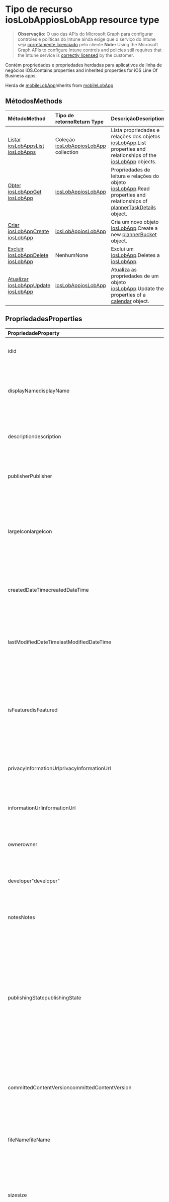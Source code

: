 # <a name="ioslobapp-resource-type"></a><span data-ttu-id="63044-101">Tipo de recurso iosLobApp</span><span class="sxs-lookup"><span data-stu-id="63044-101">iosLobApp resource type</span></span>

> <span data-ttu-id="63044-102">**Observação:** O uso das APIs do Microsoft Graph para configurar controles e políticas do Intune ainda exige que o serviço do Intune seja [corretamente licenciado](https://go.microsoft.com/fwlink/?linkid=839381) pelo cliente.</span><span class="sxs-lookup"><span data-stu-id="63044-102">**Note:** Using the Microsoft Graph APIs to configure Intune controls and policies still requires that the Intune service is [correctly licensed](https://go.microsoft.com/fwlink/?linkid=839381) by the customer.</span></span>

<span data-ttu-id="63044-103">Contém propriedades e propriedades herdadas para aplicativos de linha de negócios iOS.</span><span class="sxs-lookup"><span data-stu-id="63044-103">Contains properties and inherited properties for iOS Line Of Business apps.</span></span>

<span data-ttu-id="63044-104">Herda de [mobileLobApp](../resources/intune_apps_mobilelobapp.md)</span><span class="sxs-lookup"><span data-stu-id="63044-104">Inherits from [mobileLobApp](../resources/intune_apps_mobilelobapp.md)</span></span>

## <a name="methods"></a><span data-ttu-id="63044-105">Métodos</span><span class="sxs-lookup"><span data-stu-id="63044-105">Methods</span></span>
|<span data-ttu-id="63044-106">Método</span><span class="sxs-lookup"><span data-stu-id="63044-106">Method</span></span>|<span data-ttu-id="63044-107">Tipo de retorno</span><span class="sxs-lookup"><span data-stu-id="63044-107">Return Type</span></span>|<span data-ttu-id="63044-108">Descrição</span><span class="sxs-lookup"><span data-stu-id="63044-108">Description</span></span>|
|:---|:---|:---|
|[<span data-ttu-id="63044-109">Listar iosLobApps</span><span class="sxs-lookup"><span data-stu-id="63044-109">List iosLobApps</span></span>](../api/intune_apps_ioslobapp_list.md)|<span data-ttu-id="63044-110">Coleção [iosLobApp](../resources/intune_apps_ioslobapp.md)</span><span class="sxs-lookup"><span data-stu-id="63044-110">[iosLobApp](../resources/intune_apps_ioslobapp.md) collection</span></span>|<span data-ttu-id="63044-111">Lista propriedades e relações dos objetos [iosLobApp](../resources/intune_apps_ioslobapp.md).</span><span class="sxs-lookup"><span data-stu-id="63044-111">List properties and relationships of the [iosLobApp](../resources/intune_apps_ioslobapp.md) objects.</span></span>|
|[<span data-ttu-id="63044-112">Obter iosLobApp</span><span class="sxs-lookup"><span data-stu-id="63044-112">Get iosLobApp</span></span>](../api/intune_apps_ioslobapp_get.md)|[<span data-ttu-id="63044-113">iosLobApp</span><span class="sxs-lookup"><span data-stu-id="63044-113">iosLobApp</span></span>](../resources/intune_apps_ioslobapp.md)|<span data-ttu-id="63044-114">Propriedades de leitura e relações do objeto [iosLobApp](../resources/intune_apps_ioslobapp.md).</span><span class="sxs-lookup"><span data-stu-id="63044-114">Read properties and relationships of [plannerTaskDetails](../resources/intune_apps_ioslobapp.md) object.</span></span>|
|[<span data-ttu-id="63044-115">Criar iosLobApp</span><span class="sxs-lookup"><span data-stu-id="63044-115">Create iosLobApp</span></span>](../api/intune_apps_ioslobapp_create.md)|[<span data-ttu-id="63044-116">iosLobApp</span><span class="sxs-lookup"><span data-stu-id="63044-116">iosLobApp</span></span>](../resources/intune_apps_ioslobapp.md)|<span data-ttu-id="63044-117">Cria um novo objeto [iosLobApp](../resources/intune_apps_ioslobapp.md).</span><span class="sxs-lookup"><span data-stu-id="63044-117">Create a new [plannerBucket](../resources/intune_apps_ioslobapp.md) object.</span></span>|
|[<span data-ttu-id="63044-118">Excluir iosLobApp</span><span class="sxs-lookup"><span data-stu-id="63044-118">Delete iosLobApp</span></span>](../api/intune_apps_ioslobapp_delete.md)|<span data-ttu-id="63044-119">Nenhum</span><span class="sxs-lookup"><span data-stu-id="63044-119">None</span></span>|<span data-ttu-id="63044-120">Exclui um [iosLobApp](../resources/intune_apps_ioslobapp.md).</span><span class="sxs-lookup"><span data-stu-id="63044-120">Deletes a [iosLobApp](../resources/intune_apps_ioslobapp.md).</span></span>|
|[<span data-ttu-id="63044-121">Atualizar iosLobApp</span><span class="sxs-lookup"><span data-stu-id="63044-121">Update iosLobApp</span></span>](../api/intune_apps_ioslobapp_update.md)|[<span data-ttu-id="63044-122">iosLobApp</span><span class="sxs-lookup"><span data-stu-id="63044-122">iosLobApp</span></span>](../resources/intune_apps_ioslobapp.md)|<span data-ttu-id="63044-123">Atualiza as propriedades de um objeto [iosLobApp](../resources/intune_apps_ioslobapp.md).</span><span class="sxs-lookup"><span data-stu-id="63044-123">Update the properties of a [calendar](../resources/intune_apps_ioslobapp.md) object.</span></span>|

## <a name="properties"></a><span data-ttu-id="63044-124">Propriedades</span><span class="sxs-lookup"><span data-stu-id="63044-124">Properties</span></span>
|<span data-ttu-id="63044-125">Propriedade</span><span class="sxs-lookup"><span data-stu-id="63044-125">Property</span></span>|<span data-ttu-id="63044-126">Tipo</span><span class="sxs-lookup"><span data-stu-id="63044-126">Type</span></span>|<span data-ttu-id="63044-127">Descrição</span><span class="sxs-lookup"><span data-stu-id="63044-127">Description</span></span>|
|:---|:---|:---|
|<span data-ttu-id="63044-128">id</span><span class="sxs-lookup"><span data-stu-id="63044-128">id</span></span>|<span data-ttu-id="63044-129">Cadeia de caracteres</span><span class="sxs-lookup"><span data-stu-id="63044-129">String</span></span>|<span data-ttu-id="63044-130">Chave da entidade.</span><span class="sxs-lookup"><span data-stu-id="63044-130">Key of the setting.</span></span> <span data-ttu-id="63044-131">Herdado de [mobileApp](../resources/intune_apps_mobileapp.md)</span><span class="sxs-lookup"><span data-stu-id="63044-131">Inherited from [mobileApp](../resources/intune_apps_mobileapp.md)</span></span>|
|<span data-ttu-id="63044-132">displayName</span><span class="sxs-lookup"><span data-stu-id="63044-132">displayName</span></span>|<span data-ttu-id="63044-133">Cadeia de caracteres</span><span class="sxs-lookup"><span data-stu-id="63044-133">String</span></span>|<span data-ttu-id="63044-134">O título do aplicativo importado ou definido pelo administrador.</span><span class="sxs-lookup"><span data-stu-id="63044-134">The admin provided or imported title of the app.</span></span> <span data-ttu-id="63044-135">Herdado de [mobileApp](../resources/intune_apps_mobileapp.md)</span><span class="sxs-lookup"><span data-stu-id="63044-135">Inherited from [mobileApp](../resources/intune_apps_mobileapp.md)</span></span>|
|<span data-ttu-id="63044-136">description</span><span class="sxs-lookup"><span data-stu-id="63044-136">description</span></span>|<span data-ttu-id="63044-137">Cadeia de caracteres</span><span class="sxs-lookup"><span data-stu-id="63044-137">String</span></span>|<span data-ttu-id="63044-138">A descrição do aplicativo.</span><span class="sxs-lookup"><span data-stu-id="63044-138">The description of the app.</span></span> <span data-ttu-id="63044-139">Herdado de [mobileApp](../resources/intune_apps_mobileapp.md)</span><span class="sxs-lookup"><span data-stu-id="63044-139">Inherited from [mobileApp](../resources/intune_apps_mobileapp.md)</span></span>|
|<span data-ttu-id="63044-140">publisher</span><span class="sxs-lookup"><span data-stu-id="63044-140">Publisher</span></span>|<span data-ttu-id="63044-141">Cadeia de caracteres</span><span class="sxs-lookup"><span data-stu-id="63044-141">String</span></span>|<span data-ttu-id="63044-142">O publicador do aplicativo.</span><span class="sxs-lookup"><span data-stu-id="63044-142">The publisher of the app.</span></span> <span data-ttu-id="63044-143">Herdado de [mobileApp](../resources/intune_apps_mobileapp.md)</span><span class="sxs-lookup"><span data-stu-id="63044-143">Inherited from [mobileApp](../resources/intune_apps_mobileapp.md)</span></span>|
|<span data-ttu-id="63044-144">largeIcon</span><span class="sxs-lookup"><span data-stu-id="63044-144">largeIcon</span></span>|[<span data-ttu-id="63044-145">mimeContent</span><span class="sxs-lookup"><span data-stu-id="63044-145">mimeContent</span></span>](../resources/intune_apps_mimecontent.md)|<span data-ttu-id="63044-146">O ícone grande, a ser exibido nos detalhes do aplicativo e usado para o carregamento do ícone.</span><span class="sxs-lookup"><span data-stu-id="63044-146">The large icon, to be displayed in the app details and used for upload of the icon.</span></span> <span data-ttu-id="63044-147">Herdado de [mobileApp](../resources/intune_apps_mobileapp.md)</span><span class="sxs-lookup"><span data-stu-id="63044-147">Inherited from [mobileApp](../resources/intune_apps_mobileapp.md)</span></span>|
|<span data-ttu-id="63044-148">createdDateTime</span><span class="sxs-lookup"><span data-stu-id="63044-148">createdDateTime</span></span>|<span data-ttu-id="63044-149">DateTimeOffset</span><span class="sxs-lookup"><span data-stu-id="63044-149">DateTimeOffset</span></span>|<span data-ttu-id="63044-150">A data e a hora da criação do aplicativo.</span><span class="sxs-lookup"><span data-stu-id="63044-150">The date and time the group was created.</span></span> <span data-ttu-id="63044-151">Herdado de [mobileApp](../resources/intune_apps_mobileapp.md)</span><span class="sxs-lookup"><span data-stu-id="63044-151">Inherited from [mobileApp](../resources/intune_apps_mobileapp.md)</span></span>|
|<span data-ttu-id="63044-152">lastModifiedDateTime</span><span class="sxs-lookup"><span data-stu-id="63044-152">lastModifiedDateTime</span></span>|<span data-ttu-id="63044-153">DateTimeOffset</span><span class="sxs-lookup"><span data-stu-id="63044-153">DateTimeOffset</span></span>|<span data-ttu-id="63044-154">A data e a hora que o aplicativo foi modificado pela última vez.</span><span class="sxs-lookup"><span data-stu-id="63044-154">The date and time when the attachment was last modified.</span></span> <span data-ttu-id="63044-155">Herdado de [mobileApp](../resources/intune_apps_mobileapp.md)</span><span class="sxs-lookup"><span data-stu-id="63044-155">Inherited from [mobileApp](../resources/intune_apps_mobileapp.md)</span></span>|
|<span data-ttu-id="63044-156">isFeatured</span><span class="sxs-lookup"><span data-stu-id="63044-156">isFeatured</span></span>|<span data-ttu-id="63044-157">Booliano</span><span class="sxs-lookup"><span data-stu-id="63044-157">Boolean</span></span>|<span data-ttu-id="63044-158">O valor que indica se o aplicativo está marcado como em destaque pelo administrador. Herdado de [mobileApp](../resources/intune_apps_mobileapp.md)</span><span class="sxs-lookup"><span data-stu-id="63044-158">The value indicating whether the app is marked as featured by the admin. Inherited from [mobileApp](../resources/intune_apps_mobileapp.md)</span></span>|
|<span data-ttu-id="63044-159">privacyInformationUrl</span><span class="sxs-lookup"><span data-stu-id="63044-159">privacyInformationUrl</span></span>|<span data-ttu-id="63044-160">Cadeia de caracteres</span><span class="sxs-lookup"><span data-stu-id="63044-160">String</span></span>|<span data-ttu-id="63044-161">A URL da declaração de privacidade.</span><span class="sxs-lookup"><span data-stu-id="63044-161">The privacy statement Url.</span></span> <span data-ttu-id="63044-162">Herdado de [mobileApp](../resources/intune_apps_mobileapp.md)</span><span class="sxs-lookup"><span data-stu-id="63044-162">Inherited from [mobileApp](../resources/intune_apps_mobileapp.md)</span></span>|
|<span data-ttu-id="63044-163">informationUrl</span><span class="sxs-lookup"><span data-stu-id="63044-163">informationUrl</span></span>|<span data-ttu-id="63044-164">Cadeia de caracteres</span><span class="sxs-lookup"><span data-stu-id="63044-164">String</span></span>|<span data-ttu-id="63044-165">A URL de informações adicionais.</span><span class="sxs-lookup"><span data-stu-id="63044-165">The more information Url.</span></span> <span data-ttu-id="63044-166">Herdado de [mobileApp](../resources/intune_apps_mobileapp.md)</span><span class="sxs-lookup"><span data-stu-id="63044-166">Inherited from [mobileApp](../resources/intune_apps_mobileapp.md)</span></span>|
|<span data-ttu-id="63044-167">owner</span><span class="sxs-lookup"><span data-stu-id="63044-167">owner</span></span>|<span data-ttu-id="63044-168">Cadeia de caracteres</span><span class="sxs-lookup"><span data-stu-id="63044-168">String</span></span>|<span data-ttu-id="63044-169">O proprietário do conteúdo.</span><span class="sxs-lookup"><span data-stu-id="63044-169">The owner of the app.</span></span> <span data-ttu-id="63044-170">Herdado de [mobileApp](../resources/intune_apps_mobileapp.md)</span><span class="sxs-lookup"><span data-stu-id="63044-170">Inherited from [mobileApp](../resources/intune_apps_mobileapp.md)</span></span>|
|<span data-ttu-id="63044-171">developer</span><span class="sxs-lookup"><span data-stu-id="63044-171">"developer"</span></span>|<span data-ttu-id="63044-172">Cadeia de caracteres</span><span class="sxs-lookup"><span data-stu-id="63044-172">String</span></span>|<span data-ttu-id="63044-173">O desenvolvedor do aplicativo.</span><span class="sxs-lookup"><span data-stu-id="63044-173">The developer of the app.</span></span> <span data-ttu-id="63044-174">Herdado de [mobileApp](../resources/intune_apps_mobileapp.md)</span><span class="sxs-lookup"><span data-stu-id="63044-174">Inherited from [mobileApp](../resources/intune_apps_mobileapp.md)</span></span>|
|<span data-ttu-id="63044-175">notes</span><span class="sxs-lookup"><span data-stu-id="63044-175">Notes</span></span>|<span data-ttu-id="63044-176">Cadeia de caracteres</span><span class="sxs-lookup"><span data-stu-id="63044-176">String</span></span>|<span data-ttu-id="63044-177">Anotações para o aplicativo.</span><span class="sxs-lookup"><span data-stu-id="63044-177">Notes for the app.</span></span> <span data-ttu-id="63044-178">Herdado de [mobileApp](../resources/intune_apps_mobileapp.md)</span><span class="sxs-lookup"><span data-stu-id="63044-178">Inherited from [mobileApp](../resources/intune_apps_mobileapp.md)</span></span>|
|<span data-ttu-id="63044-179">publishingState</span><span class="sxs-lookup"><span data-stu-id="63044-179">publishingState</span></span>|<span data-ttu-id="63044-180">Cadeia de caracteres</span><span class="sxs-lookup"><span data-stu-id="63044-180">String</span></span>|<span data-ttu-id="63044-181">O estado de publicação para o aplicativo.</span><span class="sxs-lookup"><span data-stu-id="63044-181">The publishing state for the app.</span></span> <span data-ttu-id="63044-182">O aplicativo não pode ser assinado, a menos que ele seja publicado.</span><span class="sxs-lookup"><span data-stu-id="63044-182">The app cannot be assigned unless the app is published.</span></span> <span data-ttu-id="63044-183">Herdado de [mobileApp](../resources/intune_apps_mobileapp.md). Os possíveis valores são: `notPublished`, `processing`, `published`.</span><span class="sxs-lookup"><span data-stu-id="63044-183">Inherited from [mobileApp](../resources/intune_apps_mobileapp.md) Possible values are: `notPublished`, `processing`, `published`.</span></span>|
|<span data-ttu-id="63044-184">committedContentVersion</span><span class="sxs-lookup"><span data-stu-id="63044-184">committedContentVersion</span></span>|<span data-ttu-id="63044-185">Cadeia de caracteres</span><span class="sxs-lookup"><span data-stu-id="63044-185">String</span></span>|<span data-ttu-id="63044-186">A versão do conteúdo interno confirmado.</span><span class="sxs-lookup"><span data-stu-id="63044-186">The internal committed content version.</span></span> <span data-ttu-id="63044-187">Herdado de [mobileLobApp](../resources/intune_apps_mobilelobapp.md)</span><span class="sxs-lookup"><span data-stu-id="63044-187">Inherited from [mobileLobApp](../resources/intune_apps_mobilelobapp.md)</span></span>|
|<span data-ttu-id="63044-188">fileName</span><span class="sxs-lookup"><span data-stu-id="63044-188">fileName</span></span>|<span data-ttu-id="63044-189">Cadeia de caracteres</span><span class="sxs-lookup"><span data-stu-id="63044-189">String</span></span>|<span data-ttu-id="63044-190">O nome do arquivo do aplicativo Lob principal.</span><span class="sxs-lookup"><span data-stu-id="63044-190">The name of the main Lob application file.</span></span> <span data-ttu-id="63044-191">Herdado de [mobileLobApp](../resources/intune_apps_mobilelobapp.md)</span><span class="sxs-lookup"><span data-stu-id="63044-191">Inherited from [mobileLobApp](../resources/intune_apps_mobilelobapp.md)</span></span>|
|<span data-ttu-id="63044-192">size</span><span class="sxs-lookup"><span data-stu-id="63044-192">size</span></span>|<span data-ttu-id="63044-193">Int64</span><span class="sxs-lookup"><span data-stu-id="63044-193">Int64</span></span>|<span data-ttu-id="63044-194">O tamanho total, incluindo todos os arquivos carregados.</span><span class="sxs-lookup"><span data-stu-id="63044-194">The total size, including all uploaded files.</span></span> <span data-ttu-id="63044-195">Herdado de [mobileLobApp](../resources/intune_apps_mobilelobapp.md)</span><span class="sxs-lookup"><span data-stu-id="63044-195">Inherited from [mobileLobApp](../resources/intune_apps_mobilelobapp.md)</span></span>|
|<span data-ttu-id="63044-196">bundleId</span><span class="sxs-lookup"><span data-stu-id="63044-196">bundleId</span></span>|<span data-ttu-id="63044-197">Cadeia de caracteres</span><span class="sxs-lookup"><span data-stu-id="63044-197">String</span></span>|<span data-ttu-id="63044-198">O Nome da Identidade.</span><span class="sxs-lookup"><span data-stu-id="63044-198">The Identity Name.</span></span>|
|<span data-ttu-id="63044-199">applicableDeviceType</span><span class="sxs-lookup"><span data-stu-id="63044-199">applicableDeviceType</span></span>|[<span data-ttu-id="63044-200">iosDeviceType</span><span class="sxs-lookup"><span data-stu-id="63044-200">iosDeviceType</span></span>](../resources/intune_apps_iosdevicetype.md)|<span data-ttu-id="63044-201">A arquitetura do iOS na qual esse aplicativo pode ser executado.</span><span class="sxs-lookup"><span data-stu-id="63044-201">The iOS architecture for which this app can run on.</span></span>|
|<span data-ttu-id="63044-202">minimumSupportedOperatingSystem</span><span class="sxs-lookup"><span data-stu-id="63044-202">minimumSupportedOperatingSystem</span></span>|[<span data-ttu-id="63044-203">iosMinimumOperatingSystem</span><span class="sxs-lookup"><span data-stu-id="63044-203">iosMinimumOperatingSystem</span></span>](../resources/intune_apps_iosminimumoperatingsystem.md)|<span data-ttu-id="63044-204">O valor do sistema de operacional mínimo aplicável.</span><span class="sxs-lookup"><span data-stu-id="63044-204">The value for the minimum applicable operating system.</span></span>|
|<span data-ttu-id="63044-205">expirationDateTime</span><span class="sxs-lookup"><span data-stu-id="63044-205">expirationDateTime</span></span>|<span data-ttu-id="63044-206">DateTimeOffset</span><span class="sxs-lookup"><span data-stu-id="63044-206">DateTimeOffset</span></span>|<span data-ttu-id="63044-207">O tempo de expiração.</span><span class="sxs-lookup"><span data-stu-id="63044-207">: The expiration time for the subscription.</span></span>|
|<span data-ttu-id="63044-208">versionNumber</span><span class="sxs-lookup"><span data-stu-id="63044-208">versionNumber</span></span>|<span data-ttu-id="63044-209">Cadeia de caracteres</span><span class="sxs-lookup"><span data-stu-id="63044-209">String</span></span>|<span data-ttu-id="63044-210">O número de versão do aplicativo de Linha de Negócios (LoB) iOS.</span><span class="sxs-lookup"><span data-stu-id="63044-210">The version number of iOS Line of Business (LoB) app.</span></span>|
|<span data-ttu-id="63044-211">buildNumber</span><span class="sxs-lookup"><span data-stu-id="63044-211">buildNumber</span></span>|<span data-ttu-id="63044-212">Cadeia de caracteres</span><span class="sxs-lookup"><span data-stu-id="63044-212">String</span></span>|<span data-ttu-id="63044-213">O número de build do aplicativo de Linha de Negócios (LoB) iOS.</span><span class="sxs-lookup"><span data-stu-id="63044-213">The build number of iOS Line of Business (LoB) app.</span></span>|

## <a name="relationships"></a><span data-ttu-id="63044-214">Relações</span><span class="sxs-lookup"><span data-stu-id="63044-214">Relationships</span></span>
|<span data-ttu-id="63044-215">Relação</span><span class="sxs-lookup"><span data-stu-id="63044-215">Relationship</span></span>|<span data-ttu-id="63044-216">Tipo</span><span class="sxs-lookup"><span data-stu-id="63044-216">Type</span></span>|<span data-ttu-id="63044-217">Descrição</span><span class="sxs-lookup"><span data-stu-id="63044-217">Description</span></span>|
|:---|:---|:---|
|<span data-ttu-id="63044-218">categories</span><span class="sxs-lookup"><span data-stu-id="63044-218">categories</span></span>|<span data-ttu-id="63044-219">Coleção [mobileAppCategory](../resources/intune_apps_mobileappcategory.md)</span><span class="sxs-lookup"><span data-stu-id="63044-219">[mobileAppCategory](../resources/intune_apps_mobileappcategory.md) collection</span></span>|<span data-ttu-id="63044-220">A lista de categorias para este aplicativo.</span><span class="sxs-lookup"><span data-stu-id="63044-220">The list of categories for this app.</span></span> <span data-ttu-id="63044-221">Herdado de [mobileApp](../resources/intune_apps_mobileapp.md)</span><span class="sxs-lookup"><span data-stu-id="63044-221">Inherited from [mobileApp](../resources/intune_apps_mobileapp.md)</span></span>|
|<span data-ttu-id="63044-222">assignments</span><span class="sxs-lookup"><span data-stu-id="63044-222">assignments</span></span>|<span data-ttu-id="63044-223">Coleção [mobileAppAssignment](../resources/intune_apps_mobileappassignment.md)</span><span class="sxs-lookup"><span data-stu-id="63044-223">[mobileAppAssignment](../resources/intune_apps_mobileappassignment.md) collection</span></span>|<span data-ttu-id="63044-224">A lista de atribuições de grupo para esse aplicativo móvel.</span><span class="sxs-lookup"><span data-stu-id="63044-224">The list of group assignments for this mobile app.</span></span> <span data-ttu-id="63044-225">Herdado de [mobileApp](../resources/intune_apps_mobileapp.md)</span><span class="sxs-lookup"><span data-stu-id="63044-225">Inherited from [mobileApp](../resources/intune_apps_mobileapp.md)</span></span>|
|<span data-ttu-id="63044-226">contentVersions</span><span class="sxs-lookup"><span data-stu-id="63044-226">contentVersions</span></span>|<span data-ttu-id="63044-227">Coleção [mobileAppContent](../resources/intune_apps_mobileappcontent.md)</span><span class="sxs-lookup"><span data-stu-id="63044-227">[mobileAppContent](../resources/intune_apps_mobileappcontent.md) collection</span></span>|<span data-ttu-id="63044-228">A lista das versões de conteúdo deste aplicativo.</span><span class="sxs-lookup"><span data-stu-id="63044-228">The list of content versions for this app.</span></span> <span data-ttu-id="63044-229">Herdado de [mobileLobApp](../resources/intune_apps_mobilelobapp.md)</span><span class="sxs-lookup"><span data-stu-id="63044-229">Inherited from [mobileLobApp](../resources/intune_apps_mobilelobapp.md)</span></span>|

## <a name="json-representation"></a><span data-ttu-id="63044-230">Representação JSON</span><span class="sxs-lookup"><span data-stu-id="63044-230">JSON Representation</span></span>
<span data-ttu-id="63044-231">Veja a seguir uma representação JSON do recurso.</span><span class="sxs-lookup"><span data-stu-id="63044-231">Here is a JSON representation of the resource.</span></span>
<!-- {
  "blockType": "resource",
  "keyProperty": "id",
  "@odata.type": "microsoft.graph.iosLobApp"
}
-->
``` json
{
  "@odata.type": "#microsoft.graph.iosLobApp",
  "id": "String (identifier)",
  "displayName": "String",
  "description": "String",
  "publisher": "String",
  "largeIcon": {
    "@odata.type": "microsoft.graph.mimeContent",
    "type": "String",
    "value": "binary"
  },
  "createdDateTime": "String (timestamp)",
  "lastModifiedDateTime": "String (timestamp)",
  "isFeatured": true,
  "privacyInformationUrl": "String",
  "informationUrl": "String",
  "owner": "String",
  "developer": "String",
  "notes": "String",
  "publishingState": "String",
  "committedContentVersion": "String",
  "fileName": "String",
  "size": 1024,
  "bundleId": "String",
  "applicableDeviceType": {
    "@odata.type": "microsoft.graph.iosDeviceType",
    "iPad": true,
    "iPhoneAndIPod": true
  },
  "minimumSupportedOperatingSystem": {
    "@odata.type": "microsoft.graph.iosMinimumOperatingSystem",
    "v8_0": true,
    "v9_0": true,
    "v10_0": true,
    "v11_0": true
  },
  "expirationDateTime": "String (timestamp)",
  "versionNumber": "String",
  "buildNumber": "String"
}
```



